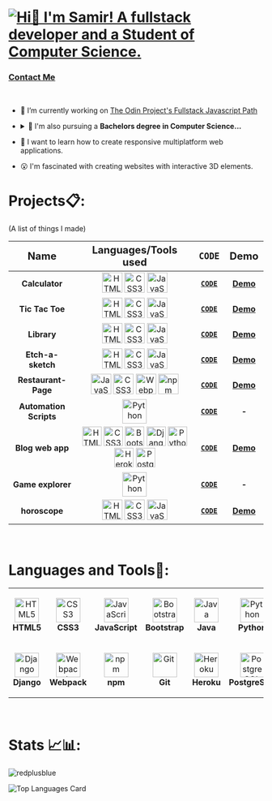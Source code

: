 <h1><a href="mailto:samirnotfound404@gmail.com"><img src="files/WelcomeAnimation.gif" alt="Hi👋 I'm Samir! A fullstack developer and a Student of Computer Science." title="Click to contact me!"></a></h1>
<h3><a href="mailto:samirnotfound404@gmail.com" title="Email!">Contact Me</a></h3>
<br>

- 🔭 I’m currently working on [The Odin Project's Fullstack Javascript Path](https://www.theodinproject.com/paths/full-stack-javascript?)
- <details><summary title="Click!">🌱 I'm also pursuing a <b> Bachelors degree in Computer Science... </b> </summary><ul>
   <li>I've learned about Data Structures & Algorithms and Computer Architecture & Assembly language, alongwith Discrete math and Python Programming.</li>
   <li>This fall, I will be learning about Systems Programming, Principles of Information & Data Management, Principles of Programming Languages and Internet   Technology.</li></ul></details>
   
- 📖 I want to learn how to create responsive multiplatform web applications. 
- :open_mouth: I'm fascinated with creating websites with interactive 3D elements.

<!-- <details>
<summary><h1 title="Click!">Projects:clipboard::<h1></summary> -->

# Projects:clipboard::
<!-- Projects table -->
 <table>
    (A list of things I made)
    <thead>
      <th style="font-size: 20px;">Name</th>
      <th style="font-size: 20px;">Languages/Tools used</th>
      <th style="font-size: 20px;"><code>CODE</code></th>
      <th style="font-size: 20px;">Demo</th>
    </thead>
    <tbody>
      <tr>
        <td align="center"><b>Calculator</b></td>
        <td align="center">
          <img title="HTML5" src="https://cdn.jsdelivr.net/gh/devicons/devicon/icons/html5/html5-plain.svg" width="40" height="40"
            alt="HTML5" />
          <img title="CSS3" src="https://cdn.jsdelivr.net/gh/devicons/devicon/icons/css3/css3-plain.svg" width="40" height="40"
            alt="CSS3" />
          <img title="JavaScript" src="https://cdn.jsdelivr.net/gh/devicons/devicon/icons/javascript/javascript-plain.svg" width="40"
            height="40" alt="JavaScript" />
        </td>
        <td align="center"><a href="https://github.com/redplusblue/calculator"><code><b>CODE</b></code></a></td>
        <td align="center"><a href="https://redplusblue.github.io/calculator/"><b>Demo</b></a></td>
      </tr>
      <tr>
        <td align="center"><b>Tic Tac Toe</b></td>
        <td align="center">
          <img title="HTML5" src="https://cdn.jsdelivr.net/gh/devicons/devicon/icons/html5/html5-plain.svg" width="40" height="40"
            alt="HTML5" />
          <img title="CSS3" src="https://cdn.jsdelivr.net/gh/devicons/devicon/icons/css3/css3-plain.svg" width="40" height="40"
            alt="CSS3" />
          <img title="JavaScript" src="https://cdn.jsdelivr.net/gh/devicons/devicon/icons/javascript/javascript-plain.svg" width="40"
            height="40" alt="JavaScript" />
        </td>
        <td align="center"><a href="https://github.com/redplusblue/tictactoe"><code><b>CODE</b></code></a></td>
        <td align="center"><a href="https://redplusblue.github.io/tictactoe/"><b>Demo</b></a></td>
      </tr>
       <tr>
        <td align="center"><b>Library</b></td>
        <td align="center">
          <img title="HTML5" src="https://cdn.jsdelivr.net/gh/devicons/devicon/icons/html5/html5-plain.svg" width="40" height="40"
            alt="HTML5" />
          <img title="CSS3" src="https://cdn.jsdelivr.net/gh/devicons/devicon/icons/css3/css3-plain.svg" width="40" height="40"
            alt="CSS3" />
          <img title="JavaScript" src="https://cdn.jsdelivr.net/gh/devicons/devicon/icons/javascript/javascript-plain.svg" width="40"
            height="40" alt="JavaScript" />
        </td>
        <td align="center"><a href="https://github.com/redplusblue/library"><code><b>CODE</b></code></a></td>
        <td align="center"><a href="https://redplusblue.github.io/library/"><b>Demo</b></a></td>
      </tr>
      <tr>
        <td align="center"><b>Etch-a-sketch</b></td>
        <td align="center">
          <img title="HTML5" src="https://cdn.jsdelivr.net/gh/devicons/devicon/icons/html5/html5-plain.svg" width="40" height="40"
            alt="HTML5" />
          <img title="CSS3" src="https://cdn.jsdelivr.net/gh/devicons/devicon/icons/css3/css3-plain.svg" width="40" height="40"
            alt="CSS3" />
          <img title="JavaScript" src="https://cdn.jsdelivr.net/gh/devicons/devicon/icons/javascript/javascript-plain.svg" width="40"
            height="40" alt="JavaScript" />
        </td>
        <td align="center"><a href="https://github.com/redplusblue/Etch-A-Sketch"><code><b>CODE</b></code></a></td>
        <td align="center"><a href="https://redplusblue.github.io/Etch-A-Sketch/"><b>Demo</b></a></td>
      </tr>
      <tr>
        <td align="center"><b>Restaurant-Page</b></td>
        <td align="center">
        <img title="JavaScript" src="https://cdn.jsdelivr.net/gh/devicons/devicon/icons/javascript/javascript-plain.svg" width="40"
            height="40" alt="JavaScript" />
          <img title="CSS3" src="https://cdn.jsdelivr.net/gh/devicons/devicon/icons/css3/css3-plain.svg" width="40" height="40"
            alt="CSS3" />
            <img title="Webpack" src="https://cdn.jsdelivr.net/gh/devicons/devicon/icons/webpack/webpack-original.svg" width="40" height="40"
            alt="Webpack" />
            <img title="npm" src="https://cdn.jsdelivr.net/gh/devicons/devicon/icons/npm/npm-original-wordmark.svg" width="40"
            height="40" alt="npm" />
        </td>
        <td align="center"><a href="https://github.com/redplusblue/Restaurant-Page"><code><b>CODE</b></code></a></td>
        <td align="center"><a href="https://redplusblue.github.io/Restaurant-Page/"><b>Demo</b></a></td>
      </tr>
      <tr>
        <td align="center"><b>Automation Scripts</b></td>
        <td align="center">
          <img title="Python" src="https://cdn.jsdelivr.net/gh/devicons/devicon/icons/python/python-original.svg" width="48"
            height="48" alt="Python" />
        </td>
        <td align="center"><a
            href="https://github.com/redplusblue/Scripts/tree/main/Python"><code><b>CODE</b></code></a></td>
        <td align="center"><b>-</b></td>
      </tr>
      <tr>
        <td align="center"><b>Blog web app</b></td>
        <td align="center">
          <img title="HTML5" title="HTML5" src="https://cdn.jsdelivr.net/gh/devicons/devicon/icons/html5/html5-plain.svg" width="38" height="38"
            alt="HTML5" />
          <img title="CSS3" src="https://cdn.jsdelivr.net/gh/devicons/devicon/icons/css3/css3-plain.svg" width="38" height="38"
            alt="CSS3" />
          <img title="Bootstrap" src="https://cdn.jsdelivr.net/gh/devicons/devicon/icons/bootstrap/bootstrap-plain.svg" width="38"
            height="38" alt="Bootstrap" />
          <img title="Django" src="https://cdn.jsdelivr.net/gh/devicons/devicon/icons/django/django-plain.svg" width="38" height="38"
            alt="Django" />
          <img title="Python" src="https://cdn.jsdelivr.net/gh/devicons/devicon/icons/python/python-original.svg" width="38"
            height="38" alt="Python" />
          <img title="Heroku" src="https://cdn.jsdelivr.net/gh/devicons/devicon/icons/heroku/heroku-plain.svg" width="38" height="38"
            alt="Heroku" />
          <img title="PostgreSQL" src="https://cdn.jsdelivr.net/gh/devicons/devicon/icons/postgresql/postgresql-original.svg" width="38"
            height="38" alt="PostgreSQL" />
        </td>
        <td align="center"><a href="https://github.com/redplusblue/sk.blog"><code><b>CODE</b></code></a></td>
        <td align="center"><a href="https://sk-blog-0.herokuapp.com/"><b>Demo</b></a></td>
      </tr>
      <tr>
        <td align="center"><b>Game explorer</b></td>
        <td align="center">
          <img title="Python" src="https://cdn.jsdelivr.net/gh/devicons/devicon/icons/python/python-original.svg" width="48"
            height="48" alt="Python" />
        </td>
        <td align="center"><a
            href="https://github.com/redplusblue/py-Game"><code><b>CODE</b></code></a></td>
        <td align="center"><b>-</b></td>
      </tr>
      <tr>
        <td align="center"><b>horoscope</b></td>
        <td align="center">
          <img title="HTML5" src="https://cdn.jsdelivr.net/gh/devicons/devicon/icons/html5/html5-plain.svg" width="40" height="40"
            alt="HTML5" />
          <img title="CSS3" src="https://cdn.jsdelivr.net/gh/devicons/devicon/icons/css3/css3-plain.svg" width="40" height="40"
            alt="CSS3" />
          <img title="JavaScript" src="https://cdn.jsdelivr.net/gh/devicons/devicon/icons/javascript/javascript-plain.svg" width="40"
            height="40" alt="JavaScript" />
        </td>
        <td align="center"><a href="https://github.com/redplusblue/horoscope"><code><b>CODE</b></code></a></td>
        <td align="center"><a href="https://redplusblue.github.io/horoscope/"><b>Demo</b></a></td>
      </tr>
    </tbody>
  </table>
<!-- </details> -->
<br>

# Languages and Tools:nut_and_bolt::

<!-- Languages and tools table -->
<table>
  <tr>
    <td align="center" height="108" width="108">
      <img
        title="HTML5"
        src="https://cdn.jsdelivr.net/gh/devicons/devicon/icons/html5/html5-plain.svg"
        width="48"
        height="48"
        alt="HTML5"
      />
      <br /><strong>HTML5</strong>
    </td>
    <td align="center" height="108" width="108">
      <img
        title="CSS3"
        src="https://cdn.jsdelivr.net/gh/devicons/devicon/icons/css3/css3-plain.svg"
        width="48"
        height="48"
        alt="CSS3"
      />
      <br /><strong>CSS3</strong>
    </td>
    <td align="center" height="108" width="108">
      <img
        title="JavaScript"
        src="https://cdn.jsdelivr.net/gh/devicons/devicon/icons/javascript/javascript-plain.svg"
        width="48"
        height="48"
        alt="JavaScript"
      />
      <br /><strong>JavaScript</strong>
    </td>
    <td align="center" height="108" width="108">
      <img 
        title="Bootstrap"
        src="https://cdn.jsdelivr.net/gh/devicons/devicon/icons/bootstrap/bootstrap-plain.svg"   
        width="48"
        height="48"
        alt="Bootstrap"
      />
      <br /><strong>Bootstrap</strong>
    </td>
    <td align="center" height="108" width="108">
      <img
        title="Java"
        src="https://cdn.jsdelivr.net/gh/devicons/devicon/icons/java/java-plain.svg"
        width="48"
        height="48"
        alt="Java"
      />
      <br /><strong>Java</strong>
    </td>
        <td align="center" height="108" width="108">
        <img
          title="Python"
          src="https://cdn.jsdelivr.net/gh/devicons/devicon/icons/python/python-original.svg"
          width="48"
          height="48"
          alt="Python"
        />
        <br /><strong>Python</strong>
      </td>
      <td align="center" height="108" width="108">
      <img
        title="Node.js"
        src="https://cdn.jsdelivr.net/gh/devicons/devicon/icons/nodejs/nodejs-original.svg"
        width="48"
        height="48"
        alt="Node.js"
      />
      <br /><strong>Node.js</strong>
    </td>
  </tr>
  <tr>  
    <td align="center" height="108" width="108">
      <img
        title="Django"
        src="https://cdn.jsdelivr.net/gh/devicons/devicon/icons/django/django-plain.svg"
        width="48"
        height="48"
        alt="Django"
      />
      <br /><strong>Django</strong>
    </td>
   <td align="center" height="108" width="108">
      <img
        title="Webpack"
        src="https://cdn.jsdelivr.net/gh/devicons/devicon/icons/webpack/webpack-original.svg"
        width="48"
        height="48"
        alt="Webpack"
      />
      <br /><strong>Webpack</strong>
    </td>
  <td align="center" height="108" width="108">
      <img
        title="npm"
        src="https://cdn.jsdelivr.net/gh/devicons/devicon/icons/npm/npm-original-wordmark.svg"
        width="48"
        height="48"
        alt="npm"
      />
      <br /><strong>npm</strong>
    </td>  
  <td align="center" height="108" width="108">
      <img
        title="Git/Github"
        src="https://cdn.jsdelivr.net/gh/devicons/devicon/icons/git/git-original.svg"
        width="48"
        height="48"
        alt="Git"
      />
      <br /><strong>Git</strong>
    </td>
    <td align="center" height="108" width="108">
      <img
        title="Heroku"
        src="https://cdn.jsdelivr.net/gh/devicons/devicon/icons/heroku/heroku-plain.svg"
        width="48"
        height="48"
        alt="Heroku"
      />
      <br /><strong>Heroku</strong>
    </td>
    <td align="center" height="108" width="108">
      <img
        title="PostgreSQL"
        src="https://cdn.jsdelivr.net/gh/devicons/devicon/icons/postgresql/postgresql-original.svg"
        width="48"
        height="48"
        alt="PostgreSQL"
      />
      <br /><strong>PostgreSQL</strong>
    </td>
    <td align="center" height="108" width="108">
      <img
        title="SQLite"
        src="https://cdn.jsdelivr.net/gh/devicons/devicon/icons/sqlite/sqlite-original.svg"
        width="48"
        height="48"
        alt="SQLite"
      />
      <br /><strong>SQLite</strong>
    </td>
  </tr>
</table>
<br>

# Stats :chart_with_upwards_trend::bar_chart::

<!-- Stats widgets -->
<img align="center" src="https://github-readme-streak-stats.herokuapp.com/?user=redplusblue&theme=dark" alt="redplusblue" />

![Top Languages Card](https://github-readme-stats.vercel.app/api/top-langs/?username=redplusblue&langs_count=9&layout=compact&theme=dark)

<!--
Languages/Tools table Inspired by: [Michał Osman](https://github.com/michalosman/michalosman)
-->
